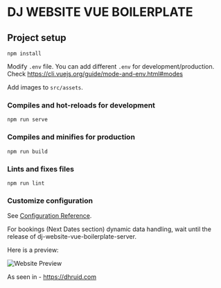 # DJ WEBSITE VUE BOILERPLATE

## Project setup
```
npm install
```

Modify `.env` file. You can add different `.env` for development/production. Check https://cli.vuejs.org/guide/mode-and-env.html#modes

Add images to `src/assets`.


### Compiles and hot-reloads for development
```
npm run serve
```

### Compiles and minifies for production
```
npm run build
```

### Lints and fixes files
```
npm run lint
```

### Customize configuration
See [Configuration Reference](https://cli.vuejs.org/config/).

For bookings (Next Dates section) dynamic data handling, wait until the release of dj-website-vue-boilerplate-server.

Here is a preview:

![Website Preview](https://i.ibb.co/D4K8XSx/screencapture-dhruid-2019-12-30-00-45-20.png)

 As seen in - https://dhruid.com
